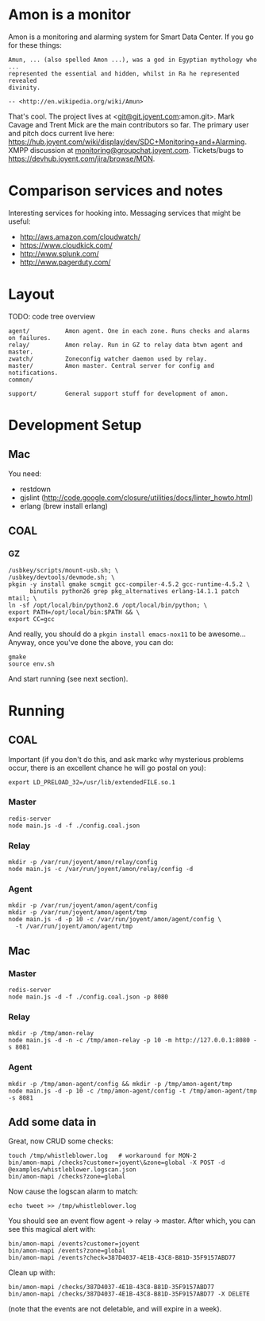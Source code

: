 # Amon is a monitor

Amon is a monitoring and alarming system for Smart Data Center. If you go for
these things:

    Amun, ... (also spelled Amon ...), was a god in Egyptian mythology who ...
    represented the essential and hidden, whilst in Ra he represented revealed
    divinity.

    -- <http://en.wikipedia.org/wiki/Amun>

That's cool. The project lives at <git@git.joyent.com:amon.git>. Mark Cavage
and Trent Mick are the main contributors so far. The primary user and pitch
docs current live here:
<https://hub.joyent.com/wiki/display/dev/SDC+Monitoring+and+Alarming>.
XMPP discussion at <monitoring@groupchat.joyent.com>. Tickets/bugs to
<https://devhub.joyent.com/jira/browse/MON>.

# Comparison services and notes

Interesting services for hooking into. Messaging services that might be useful:

- http://aws.amazon.com/cloudwatch/
- https://www.cloudkick.com/
- http://www.splunk.com/
- http://www.pagerduty.com/

# Layout

TODO: code tree overview

    agent/          Amon agent. One in each zone. Runs checks and alarms on failures.
    relay/          Amon relay. Run in GZ to relay data btwn agent and master.
    zwatch/         Zoneconfig watcher daemon used by relay.
    master/         Amon master. Central server for config and notifications.
    common/

    support/        General support stuff for development of amon.

# Development Setup

## Mac

You need:

* restdown
* gjslint (http://code.google.com/closure/utilities/docs/linter_howto.html)
* erlang (brew install erlang)

## COAL

### GZ

    /usbkey/scripts/mount-usb.sh; \
    /usbkey/devtools/devmode.sh; \
    pkgin -y install gmake scmgit gcc-compiler-4.5.2 gcc-runtime-4.5.2 \
          binutils python26 grep pkg_alternatives erlang-14.1.1 patch mtail; \
    ln -sf /opt/local/bin/python2.6 /opt/local/bin/python; \
    export PATH=/opt/local/bin:$PATH && \
    export CC=gcc

And really, you should do a `pkgin install emacs-nox11` to be awesome...
Anyway, once you've done the above, you can do:

    gmake
    source env.sh

And start running (see next section).

# Running

## COAL

Important (if you don't do this, and ask markc why mysterious problems occur,
there is an excellent chance he will go postal on you):

    export LD_PRELOAD_32=/usr/lib/extendedFILE.so.1


### Master

    redis-server
    node main.js -d -f ./config.coal.json

### Relay

    mkdir -p /var/run/joyent/amon/relay/config
    node main.js -c /var/run/joyent/amon/relay/config -d

### Agent

    mkdir -p /var/run/joyent/amon/agent/config
    mkdir -p /var/run/joyent/amon/agent/tmp
    node main.js -d -p 10 -c /var/run/joyent/amon/agent/config \
      -t /var/run/joyent/amon/agent/tmp

## Mac

### Master

    redis-server
    node main.js -d -f ./config.coal.json -p 8080

### Relay

    mkdir -p /tmp/amon-relay
    node main.js -d -n -c /tmp/amon-relay -p 10 -m http://127.0.0.1:8080 -s 8081

### Agent

    mkdir -p /tmp/amon-agent/config && mkdir -p /tmp/amon-agent/tmp
    node main.js -d -p 10 -c /tmp/amon-agent/config -t /tmp/amon-agent/tmp -s 8081

## Add some data in

Great, now CRUD some checks:

    touch /tmp/whistleblower.log   # workaround for MON-2
    bin/amon-mapi /checks?customer=joyent\&zone=global -X POST -d @examples/whistleblower.logscan.json
    bin/amon-mapi /checks?zone=global

Now cause the logscan alarm to match:

    echo tweet >> /tmp/whistleblower.log

You should see an event flow agent -> relay -> master. After which, you can
see this magical alert with:

    bin/amon-mapi /events?customer=joyent
    bin/amon-mapi /events?zone=global
    bin/amon-mapi /events?check=387D4037-4E1B-43C8-B81D-35F9157ABD77

Clean up with:

    bin/amon-mapi /checks/387D4037-4E1B-43C8-B81D-35F9157ABD77
    bin/amon-mapi /checks/387D4037-4E1B-43C8-B81D-35F9157ABD77 -X DELETE

(note that the events are not deletable, and will expire in a week).
